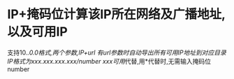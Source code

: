 # IP+掩码位计算该IP所在网络及广播地址,以及可用IP
支持10.*.0.0格式,两个参数,IP+url
有url参数时自动导出所有可用IP地址到对应目录
IP格式为xxx.xxx.xxx.xxx/number
xxx可用*代替,用*代替时,无需输入掩码位number

